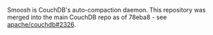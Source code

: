 Smoosh is CouchDB's auto-compaction daemon. This repository was merged into the main CouchDB repo as of 78eba8 - see [apache/couchdb#2326](https://github.com/apache/couchdb/pull/2326).
